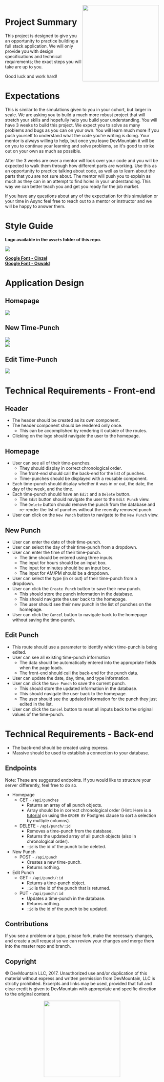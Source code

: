 <img src="https://s3.amazonaws.com/devmountain/readme-logo.png" width="250" align="right">

# Project Summary

This project is designed to give you an opportunity to practice building a full stack application. We will only provide you with design specifications and technical requirements; the exact steps you will take are up to you. 

Good luck and work hard!

# Expectations 
This is similar to the simulations given to you in your cohort, but larger in scale. We are asking you to build a much more robust project that will stretch your skills and hopefully help you build your understanding. You will have 3 weeks to build this project. We expect you to solve as many problems and bugs as you can on your own. You will learn much more if you push yourself to understand what the code you're writing is doing. Your mentor is always willing to help, but once you leave DevMountain it will be on you to continue your learning and solve problems, so it's good to strike out on your own as much as possible.

After the 3 weeks are over a mentor will look over your code and you will be expected to walk them through how different parts are working. Use this as an opportunity to practice talking about code, as well as to learn about the parts that you are not sure about. The mentor will push you to explain as much as they can in an attempt to find holes in your understanding. This way we can better teach you and get you ready for the job market.

If you have any questions about any of the expectation for this simulation or your time in Async feel free to reach out to a mentor or instructor and we will be happy to answer them.

# Style Guide

<b>Logo available in the `assets` folder of this repo.</b>

<img src="https://github.com/bethtelford/simulation-timeclock/blob/master/assets/style_guide.png" />

<b><a href="https://fonts.google.com/specimen/Cinzel">Google Font - Cinzel</a></b>
<br/>
<b><a href="https://fonts.google.com/specimen/Oswald">Google Font - Oswald</a></b>

# Application Design

## Homepage

<img src="https://github.com/bethtelford/simulation-timeclock/blob/master/views/home.png" />

## New Time-Punch

<img src="https://github.com/bethtelford/simulation-timeclock/blob/master/views/new.png" />
<br />
<img src="https://github.com/bethtelford/simulation-timeclock/blob/master/views/new_p2.png" />

## Edit Time-Punch

<img src="https://github.com/bethtelford/simulation-timeclock/blob/master/views/edit.png" />

# Technical Requirements - Front-end

## Header
* The header should be created as its own component.
* The header component should be rendered only once.
  * This can be accomplished by rendering it outside of the routes.
* Clicking on the logo should navigate the user to the homepage.

## Homepage
* User can see all of their time-punches.
  * They should display in correct chronological order.
  * The front-end should call the back-end for the list of punches.
  * Time-punches should be displayed with a reusable component.
* Each time-punch should display whether it was in or out, the date, the day of the week, and the time.
* Each time-punch should have an `Edit` and a `Delete` button.
  * The `Edit` button should navigate the user to the `Edit Punch` view.
  * The `Delete` button should remove the punch from the database and re-render the list of punches without the recently removed punch.
* User can click on the `New Punch` button to navigate to the `New Punch` view.

## New Punch
* User can enter the date of their time-punch.
* User can select the day of their time-punch from a dropdown.
* User can enter the time of their time-punch.
  * The time should be entered using three inputs.
  * The input for hours should be an input box.
  * The input for minutes should be an input box.
  * The input for AM/PM should be a dropdown.
* User can select the type (in or out) of their time-punch from a dropdown.
* User can click the `Create Punch` button to save their new punch.
  * This should store the punch information in the database. 
  * This should navigate the user back to the homepage.
  * The user should see their new punch in the list of punches on the homepage.
* User can click the `Cancel` button to navigate back to the homepage without saving the time-punch.

## Edit Punch
* This route should use a parameter to identify which time-punch is being edited.
* User can see all existing time-punch information
  * The data should be automatically entered into the appropriate fields when the page loads. 
  * The front-end should call the back-end for the punch data.
* User can update the date, day, time, and type information.
* User can click the `Save Punch` to save the current punch.
  * This should store the updated information in the database.
  * This should navigate the user back to the homepage.
  * The user should see the updated information for the punch they just edited in the list.
* User can click the `Cancel` button to reset all inputs back to the original values of the time-punch.

# Technical Requirements - Back-end

* The back-end should be created using express. 
* Massive should be used to establish a connection to your database.

## Endpoints
Note: These are suggested endpoints. If you would like to structure your server differently, feel free to do so.

* Homepage
  * GET - `/api/punches`
    * Returns an array of all punch objects.
    * Array should be in correct chronological order (Hint: Here is a <a href='http://www.postgresqltutorial.com/postgresql-order-by/'>tutorial</a> on using the `ORDER BY` Postgres clause to sort a selection by multiple columns).
  * DELETE - `/api/punch/:id`
    * Removes a time-punch from the database.
    * Returns the updated array of all punch objects (also in chronological order).
    * `:id` is the id of the punch to be deleted.
* New Punch
  * POST - `/api/punch`
    * Creates a new time-punch.
    * Returns nothing.
* Edit Punch
  * GET - `/api/punch/:id`
    * Returns a time-punch object.
    * `:id` is the id of the punch that is returned.
  * PUT - `/api/punch/:id`
    * Updates a time-punch in the database.
    * Returns nothing.
    * `:id` is the id of the punch to be updated.

## Contributions

If you see a problem or a typo, please fork, make the necessary changes, and create a pull request so we can review your changes and merge them into the master repo and branch.

## Copyright

© DevMountain LLC, 2017. Unauthorized use and/or duplication of this material without express and written permission from DevMountain, LLC is strictly prohibited. Excerpts and links may be used, provided that full and clear credit is given to DevMountain with appropriate and specific direction to the original content.

<p align="center">
<img src="https://s3.amazonaws.com/devmountain/readme-logo.png" width="250">
</p>
